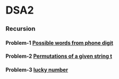 # DSA2
### Recursion
#### Problem-1 [Possible words from phone digit](https://practice.geeksforgeeks.org/problems/possible-words-from-phone-digits-1587115620/1)
#### Problem-2 [Permutations of a given string t](https://practice.geeksforgeeks.org/problems/permutations-of-a-given-string2041/1/?page=1&category[]=Recursion&sortBy=submissions)
#### Problem-3 [lucky number ](https://practice.geeksforgeeks.org/problems/lucky-numbers2911/1/?page=1&category[]=Recursion&sortBy=submissions)



